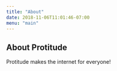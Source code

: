 ```yaml
---
title: "About"
date: 2018-11-06T11:01:46-07:00
menu: "main"
---
```

## About Protitude

Protitude makes the internet for everyone!
